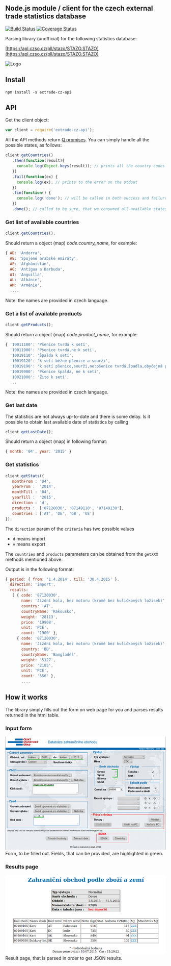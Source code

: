 ## Node.js module / client for the czech external trade statistics database

[![Build Status](https://travis-ci.org/todvora/extrade-cz-api.svg)](https://travis-ci.org/todvora/extrade-cz-api)
[![Coverage Status](https://coveralls.io/repos/todvora/extrade-cz-api/badge.svg)](https://coveralls.io/r/todvora/extrade-cz-api)

Parsing library (unofficial) for the following statistics database:

[https://apl.czso.cz/pll/stazo/STAZO.STAZO](https://apl.czso.cz/pll/stazo/STAZO.STAZO)

![Logo](https://apl.czso.cz/pll/stazo/ss?j=nove_logo_CS.png)

## Install

```
npm install -s extrade-cz-api
 ```
## API

Get the client object:

```javascript
var client = require('extrade-cz-api');
```

All the API methods return [Q promises](https://www.npmjs.com/package/q). You can simply handle all the possible states, as follows:

```javascript
client.getCountries()
   .then(function(result){
     console.log(Object.keys(result)); // prints all the country codes
   })
   .fail(function(ex) {
     console.log(ex); // prints to the error on the stdout
   })
   .fin(function() {
     console.log('done'); // will be called in both success and failure cases
   })
   .done(); // called to be sure, that we consumed all available states
```

### Get list of available countries
```javascript
client.getCountries();
```
Should return a object (map) *code:country_name*, for example:
```javascript
{ AD: 'Andorra',
  AE: 'Spojené arabské emiráty',
  AF: 'Afghánistán',
  AG: 'Antigua a Barbuda',
  AI: 'Anguilla',
  AL: 'Albánie',
  AM: 'Arménie',
  ....
```
Note: the names are provided in czech language.

### Get a list of available products
```javascript
client.getProducts();
```
Should return a object (map) *code:product_name*, for example:
```javascript
{ '10011100': 'Pšenice tvrdá k setí',
  '10011900': 'Pšenice tvrdá,ne:k setí',
  '10019110': 'Špalda k setí',
  '10019120': 'k setí běžné pšenice a sourži',
  '10019190': 'k setí pšenice,sourži,ne:pšenice tvrdá,špadla,obyčejná pšenice a sourž',
  '10019900': 'Pšenice špalda, ne k setí',
  '10021000': 'Žito k setí',
  ...
```
Note: the names are provided in czech language.

### Get last date
The statistics are not always up-to-date and there is some delay. Is it possible to obtain last available date of statistics by calling

```javascript
client.getLastDate();
```
Should return a object (map) in following format:

```javascript
{ month: '04', year: '2015' }
```


### Get statistics
```javascript
client.getStats({
   monthFrom : '04',
   yearFrom :  '2014',
   monthTill : '04',
   yearTill :  '2015',
   direction : 'd',
   products :  ['87120030', '87149110', '87149130'],
   countries : ['AT', 'DE', 'GB', 'US']
});
```
The ```direction``` param of the ```criteria``` has two possible values
- ```d``` means import
- ```v``` means export

The ```countries``` and ```products``` parameters can be obtained from the ```getXXX``` methods mentioned above.

Output is in the following format:

```javascript
{ period: { from: '1.4.2014', till: '30.4.2015' },
  direction: 'import',
  results:
   [ { code: '87120030',
       name: 'Jízdní kola, bez motoru (kromě bez kuličkových ložisek)',
       country: 'AT',
       countryName: 'Rakousko',
       weight: '28113',
       price: '19908',
       unit: 'PCE',
       count: '1900' },
     { code: '87120030',
       name: 'Jízdní kola, bez motoru (kromě bez kuličkových ložisek)',
       country: 'BD',
       countryName: 'Bangladéš',
       weight: '5127',
       price: '2185',
       unit: 'PCE',
       count: '556' },
       ....

```

## How it works
The library simply fills out the form on web page for you and parses results returned in the html table.

### Input form
![Form to be fillted out](https://github.com/todvora/extrade-cz-api/raw/master/form.png)
Form, to be filled out. Fields, that can be provided, are highlighted in green.

### Results page
![Form to be fillted out](https://github.com/todvora/extrade-cz-api/raw/master/result.png)
Result page, that is parsed in order to get JSON results.
